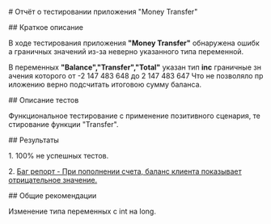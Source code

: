 # Отчёт о тестировании приложения "Money Transfer"

## Краткое описание

В ходе тестирования приложения **"Money Transfer"** обнаружена ошибка граничных значений из-за неверно указанного типа переменной.

В переменных **"Balance","Transfer","Total"** указан тип **inc** граничные значения которого от -2 147 483 648 до 2 147 483 647 Что не позволяло приложению верно подсчитать итоговою сумму баланса.

## Описание тестов

Функциональное тестирование с применение позитивного сценария, тестирование функции "Transfer".

## Результаты

1. 100% не успешных тестов.

2. [Баг репорт - При пополнении счета, баланс клиента показывает отрицательное значение.](https://github.com/Zipozz/Money-Transfer/issues/1)

## Общие рекомендации

Изменение типа переменных с int на long.

